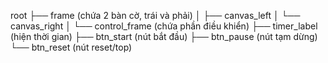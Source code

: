 root
 ├── frame (chứa 2 bàn cờ, trái và phải)
 │     ├── canvas_left
 │     └── canvas_right
 │
 └── control_frame (chứa phần điều khiển)
       ├── timer_label (hiện thời gian)
       ├── btn_start   (nút bắt đầu)
       ├── btn_pause   (nút tạm dừng)
       └── btn_reset   (nút reset/top)
